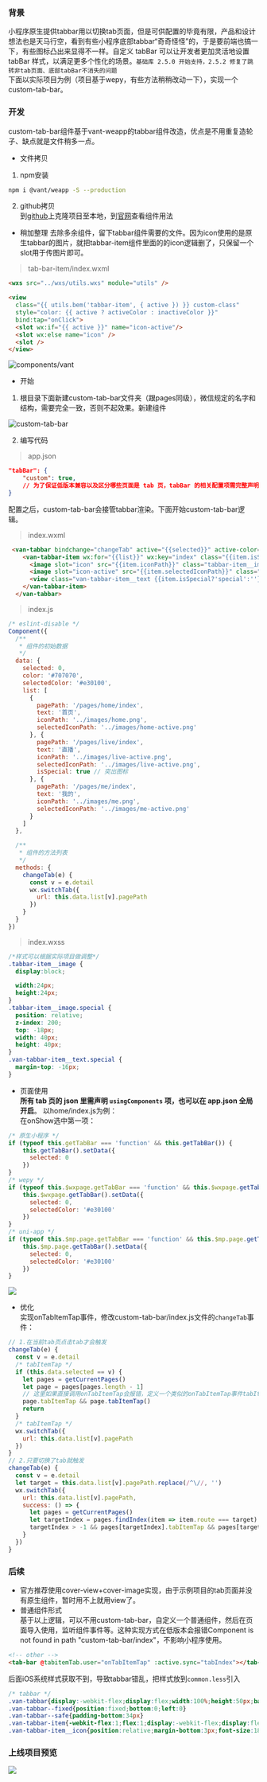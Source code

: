 ### 背景
小程序原生提供tabbar用以切换tab页面，但是可供配置的毕竟有限，产品和设计想法也是天马行空，看到有些小程序底部tabbar“奇奇怪怪”的，于是要前端也搞一下，有些图标凸出来显得不一样。自定义 tabBar 可以让开发者更加灵活地设置 tabBar 样式，以满足更多个性化的场景。```基础库 2.5.0 开始支持，2.5.2 修复了跳转非tab页面、底部tabBar不消失的问题```   
下面以实际项目为例（项目基于wepy，有些方法稍稍改动一下），实现一个custom-tab-bar。
### 开发
custom-tab-bar组件基于vant-weapp的tabbar组件改造，优点是不用重复造轮子、缺点就是文件稍多一点。
- 文件拷贝  
1. npm安装 
```bash
npm i @vant/weapp -S --production
```
2. github拷贝  
到[github](https://github.com/youzan/vant-weapp.git)上克隆项目至本地，到[官网](https://youzan.github.io/vant-weapp/#/tabbar)查看组件用法
- 稍加整理
去除多余组件，留下tabbar组件需要的文件。因为icon使用的是原生tabbar的图片，就把tabbar-item组件里面的的icon逻辑删了，只保留一个slot用于传图片即可。
> tab-bar-item/index.wxml
```html
<wxs src="../wxs/utils.wxs" module="utils" />

<view
  class="{{ utils.bem('tabbar-item', { active }) }} custom-class"
  style="color: {{ active ? activeColor : inactiveColor }}"
  bind:tap="onClick">
  <slot wx:if="{{ active }}" name="icon-active"/>
  <slot wx:else name="icon" />
  <slot />
</view>
```
![components/vant](/img/tabbar-1.png)
- 开始
1. 根目录下面新建custom-tab-bar文件夹（跟pages同级），微信规定的名字和结构，需要完全一致，否则不起效果。新建组件

![custom-tab-bar](/img/tabbar-2.png)

2. 编写代码
> app.json
```json
"tabBar": {
    "custom": true,
    // 为了保证低版本兼容以及区分哪些页面是 tab 页，tabBar 的相关配置项需完整声明
}
```
配置之后，custom-tab-bar会接管tabbar渲染。下面开始custom-tab-bar逻辑。
> index.wxml
```html
 <van-tabbar bindchange="changeTab" active="{{selected}}" active-color="{{selectedColor}}" inactive-color="{{color}}">
    <van-tabbar-item wx:for="{{list}}" wx:key="index" class="{{item.isSpecial?'special':''}}">
      <image slot="icon" src="{{item.iconPath}}" class="tabbar-item__image {{item.isSpecial?'special':''}}"/>
      <image slot="icon-active" src="{{item.selectedIconPath}}" class="tabbar-item__image {{item.isSpecial?'special':''}}"/>
      <view class="van-tabbar-item__text {{item.isSpecial?'special':''}}">{{item.text}}</view>
    </van-tabbar-item>
  </van-tabbar>
```
> index.js
```javascript
/* eslint-disable */
Component({
  /**
   * 组件的初始数据
   */
  data: {
    selected: 0,
    color: '#707070',
    selectedColor: '#e30100',
    list: [
      {
        pagePath: '/pages/home/index',
        text: '首页',
        iconPath: '../images/home.png',
        selectedIconPath: '../images/home-active.png'
      }, {
        pagePath: '/pages/live/index',
        text: '直播',
        iconPath: '../images/live-active.png',
        selectedIconPath: '../images/live-active.png',
        isSpecial: true // 突出图标
      }, {
        pagePath: '/pages/me/index',
        text: '我的',
        iconPath: '../images/me.png',
        selectedIconPath: '../images/me-active.png'
      }
    ]
  },

  /**
   * 组件的方法列表
   */
  methods: {
    changeTab(e) {
      const v = e.detail
      wx.switchTab({
        url: this.data.list[v].pagePath
      })
    }
  }
})

```
> index.wxss
```css
/*样式可以根据实际项目做调整*/
.tabbar-item__image {
  display:block;

  width:24px;
  height:24px;
}
.tabbar-item__image.special {
  position: relative;
  z-index: 200;
  top: -18px;
  width: 40px;
  height: 40px;
}
.van-tabbar-item__text.special {
  margin-top: -16px;
}
```
- 页面使用  
**所有 tab 页的 json 里需声明 ```usingComponents``` 项，也可以在 app.json 全局开启**。 以home/index.js为例：  
在onShow选中第一项：
```javascript
/* 原生小程序 */
if (typeof this.getTabBar === 'function' && this.getTabBar()) {
    this.getTabBar().setData({
      selected: 0
    })
}
/* wepy */
if (typeof this.$wxpage.getTabBar === 'function' && this.$wxpage.getTabBar()) {
    this.$wxpage.getTabBar().setData({
      selected: 0,
      selectedColor: '#e30100'
    })
}
/* uni-app */
if (typeof this.$mp.page.getTabBar === 'function' && this.$mp.page.getTabBar()) {
    this.$mp.page.getTabBar().setData({
      selected: 0,
      selectedColor: '#e30100'
    })
}
```

![](/img/tabbar-3.png)
- 优化  
实现onTabItemTap事件，修改custom-tab-bar/index.js文件的```changeTab```事件：
```javascript
// 1.在当前tab页点击tab才会触发
changeTab(e) {
  const v = e.detail
  /* tabItemTap */
  if (this.data.selected == v) {
    let pages = getCurrentPages()
    let page = pages[pages.length - 1]
    // 这里如果直接调用onTabItemTap会报错，定义一个类似的onTabItemTap事件tabItemTap
    page.tabItemTap && page.tabItemTap()
    return
  }
  /* tabItemTap */
  wx.switchTab({
    url: this.data.list[v].pagePath
  })
}
// 2.只要切换了tab就触发
changeTab(e) {
  const v = e.detail
  let target = this.data.list[v].pagePath.replace(/^\//, '')
  wx.switchTab({
    url: this.data.list[v].pagePath,
    success: () => {
      let pages = getCurrentPages()
      let targetIndex = pages.findIndex(item => item.route === target)
      targetIndex > -1 && pages[targetIndex].tabItemTap && pages[targetIndex].tabItemTap()
    }
  })
}
```

### 后续
- 官方推荐使用cover-view+cover-image实现，由于示例项目的tab页面并没有原生组件，暂时用不上就用view了。
- 普通组件形式  
基于以上逻辑，可以不用custom-tab-bar，自定义一个普通组件，然后在页面导入使用，监听组件事件等。这种实现方式在低版本会报错Component is not found in path "custom-tab-bar/index"，不影响小程序使用。
```html
<!-- other -->
<tab-bar @tabitemTab.user="onTabItemTap" :active.sync="tabIndex"></tab-bar>
```
后面iOS系统样式获取不到，导致tabbar错乱，把样式放到```common.less```引入

```css
/* tabbar */
.van-tabbar{display:-webkit-flex;display:flex;width:100%;height:50px;background-color:#fff;border-top: 1rpx solid #e2e2e2;}
.van-tabbar--fixed{position:fixed;bottom:0;left:0}
.van-tabbar--safe{padding-bottom:34px}
.van-tabbar-item{-webkit-flex:1;flex:1;display:-webkit-flex;display:flex;-webkit-align-items:center;align-items:center;-webkit-flex-direction:column;flex-direction:column;-webkit-justify-content:center;justify-content:center;height:100%;color:#707070;font-size:10px;line-height:1;}
.van-tabbar-item__icon{position:relative;margin-bottom:3px;font-size:18px;}
```

### 上线项目预览

![](/img/mp_wanmian.jpg)